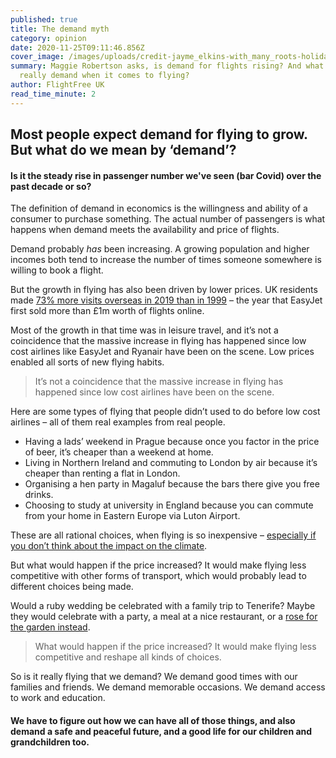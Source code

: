 ```yaml
---
published: true
title: The demand myth
category: opinion
date: 2020-11-25T09:11:46.856Z
cover_image: /images/uploads/credit-jayme_elkins-with_many_roots-holiday_in_scotland.jpg
summary: Maggie Robertson asks, is demand for flights rising? And what do we
  really demand when it comes to flying?
author: FlightFree UK
read_time_minute: 2
---
```

## M﻿ost people expect demand for flying to grow. But what do we mean by ‘demand’?

#### I﻿s it the steady rise in passenger number we've seen (bar Covid) over the past decade or so?

The definition of demand in economics is the willingness and ability of a consumer to purchase something. The actual number of passengers is what happens when demand meets the availability and price of flights. 

Demand probably *has* been increasing. A growing population and higher incomes both tend to increase the number of times someone somewhere is willing to book a flight. 

But the growth in flying has also been driven by lower prices. UK residents made [73% more visits overseas in 2019 than in 1999](https://www.ons.gov.uk/peoplepopulationandcommunity/leisureandtourism/articles/traveltrends/2019#uk-residents-visits-and-spend-abroad) – the year that EasyJet first sold more than £1m worth of flights online. 

Most of the growth in that time was in leisure travel, and it’s not a coincidence that the massive increase in flying has happened since low cost airlines like EasyJet and Ryanair have been on the scene. Low prices enabled all sorts of new flying habits. 

> It’s not a coincidence that the massive increase in flying has happened since low cost airlines have been on the scene.

Here are some types of flying that people didn’t used to do before low cost airlines – all of them real examples from real people.

* Having a lads’ weekend in Prague because once you factor in the price of beer, it’s cheaper than a weekend at home.
* Living in Northern Ireland and commuting to London by air because it’s cheaper than renting a flat in London.
* Organising a hen party in Magaluf because the bars there give you free drinks.
* Choosing to study at university in England because you can commute from your home in Eastern Europe via Luton Airport.

These are all rational choices, when flying is so inexpensive – [especially if you don’t think about the impact on the climate](https://flightfree.co.uk/post/money-talks/).

But what would happen if the price increased? It would make flying less competitive with other forms of transport, which would probably lead to different choices being made.

W﻿ould a ruby wedding be celebrated with a family trip to Tenerife? Maybe they would celebrate with a party, a meal at a nice restaurant, or a [rose for the garden instead](https://www.classicroses.co.uk/roses/bush/ruby-anniversary-modern-standard-rose.html). 

> What would happen if the price increased? It would make flying less competitive and reshape all kinds of choices.

So is it really flying that we demand? We demand good times with our families and friends. We demand memorable occasions. We demand access to work and education.

#### We have to figure out how we can have all of those things, and also demand a safe and peaceful future, and a good life for our children and grandchildren too.